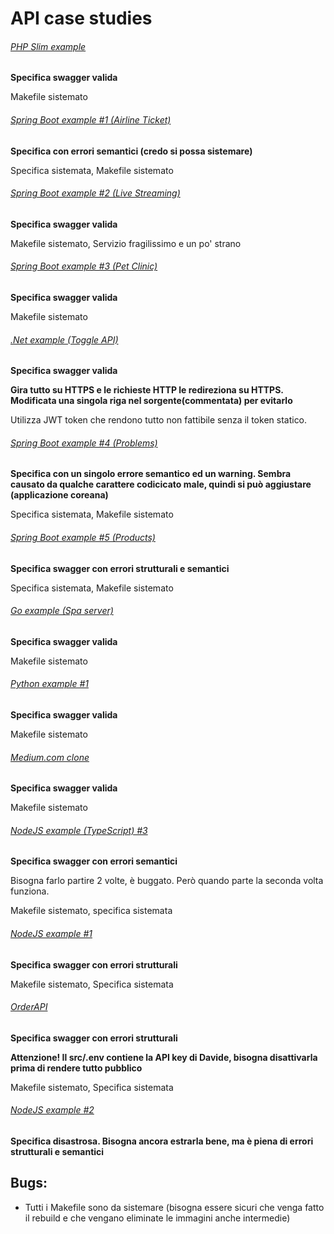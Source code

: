# API case studies

###### [PHP Slim example](https://github.com/maurobonfietti/rest-api-slim-php)
**Specifica swagger valida**

Makefile sistemato

###### [Spring Boot example \#1 \(Airline Ticket\)](https://github.com/erhanhepyasar/SpringBoot-Rest-App-AirlineTicket)
**Specifica con errori semantici (credo si possa sistemare)**

Specifica sistemata, Makefile sistemato

###### [Spring Boot example \#2 \(Live Streaming\)](https://github.com/attacomsian/live-streaming)
**Specifica swagger valida**

Makefile sistemato, Servizio fragilissimo e un po' strano

###### [Spring Boot example \#3 \(Pet Clinic\)](https://github.com/spring-petclinic/spring-petclinic-rest)
**Specifica swagger valida**

Makefile sistemato

###### [.Net example \(Toggle API\)](https://github.com/pdonatilio/ToggleAPI)
**Specifica swagger valida**

**Gira tutto su HTTPS e le richieste HTTP le redireziona su HTTPS. Modificata una singola riga nel sorgente(commentata) per evitarlo**

Utilizza JWT token che rendono tutto non fattibile senza il token statico.

###### [Spring Boot example \#4 \(Problems\)](https://github.com/medovuk/spring-boot-restful-api-example)
**Specifica con un singolo errore semantico ed un warning. Sembra causato da qualche carattere codicicato male, quindi si può aggiustare (applicazione coreana)**

Specifica sistemata, Makefile sistemato

###### [Spring Boot example \#5 \(Products\)](https://github.com/abhishek70/spring-boot-docker-rest-api)
**Specifica swagger con errori strutturali e semantici**

Specifica sistemata, Makefile sistemato

###### [Go example \(Spa server\)](https://github.com/emrachid/widgets-spa-server)
**Specifica swagger valida**

Makefile sistemato

###### [Python example \#1](https://github.com/thomaxxl/safrs)
**Specifica swagger valida**

Makefile sistemato

###### [Medium.com clone](https://github.com/gothinkster/laravel-realworld-example-app)
**Specifica swagger valida**

Makefile sistemato

###### [NodeJS example \(TypeScript\) \#3](https://github.com/mateusconstanzo/express-typeorm-typescript)
**Specifica swagger con errori semantici**

Bisogna farlo partire 2 volte, è buggato. Però quando parte la seconda volta funziona.

Makefile sistemato, specifica sistemata

###### [NodeJS example \#1](https://github.com/lucianopereira86/CRUD-NodeJS-Sequelize-Swagger-MySQL)
**Specifica swagger con errori strutturali**

Makefile sistemato, Specifica sistemata

###### [OrderAPI](https://github.com/jainsiddharth21/OrderAPI)
**Specifica swagger con errori strutturali**

**Attenzione! Il src/.env contiene la API key di Davide, bisogna disattivarla prima di rendere tutto pubblico**

Makefile sistemato, Specifica sistemata

###### [NodeJS example \#2](https://github.com/carlos-illobre/node-express-swagger-docker-sequelizer)
**Specifica disastrosa. Bisogna ancora estrarla bene, ma è piena di errori strutturali e semantici**


## Bugs:
- Tutti i Makefile sono da sistemare (bisogna essere sicuri che venga fatto il rebuild e che vengano eliminate le immagini anche intermedie)
